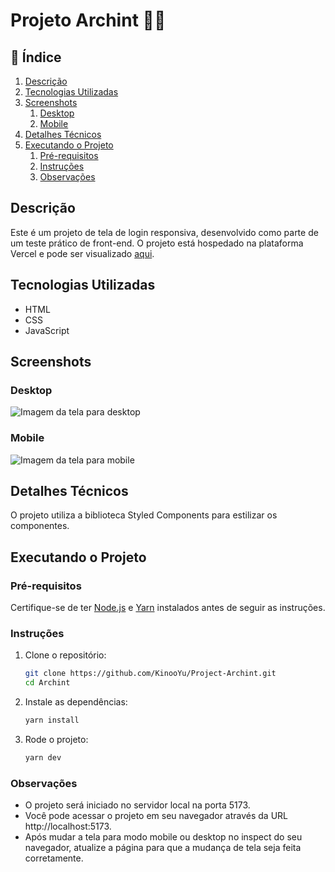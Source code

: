 # Projeto Archint 👩‍💻

## 📌 Índice
1. [Descrição](#descricao)
2. [Tecnologias Utilizadas](#tecnologias)
3. [Screenshots](#screenshots)
    1. [Desktop](#desktop)
    2. [Mobile](#mobile)
4. [Detalhes Técnicos](#detalhes-tecnicos)
5. [Executando o Projeto](#executando-projeto)
    1. [Pré-requisitos](#pre-requisitos)
    2. [Instruções](#instrucoes)
    3. [Observações](#observacoes)

## Descrição <a name="descricao"></a>

Este é um projeto de tela de login responsiva, desenvolvido como parte de um teste prático de front-end. O projeto está hospedado na plataforma Vercel e pode ser visualizado [aqui](https://project-archint.vercel.app/).

## Tecnologias Utilizadas <a name="tecnologias"></a>

- HTML
- CSS
- JavaScript

## Screenshots <a name="screenshots"></a>

### Desktop <a name="desktop"></a>
![Imagem da tela para desktop](https://media.discordapp.net/attachments/1110269729018478652/1191489197861765180/desktop.png?ex=65a59fc9&is=65932ac9&hm=eeceea89eabdaa2af5becc4f40b6f2fea8ce0e0dd883c3778a74de0e27b7ace6&=&format=webp&quality=lossless&width=1362&height=679)

### Mobile <a name="mobile"></a>
![Imagem da tela para mobile](https://media.discordapp.net/attachments/1110269729018478652/1191489198272811079/mobile.png?ex=65a59fc9&is=65932ac9&hm=8891b149338eaf5790ad33cb764f271f55832c957b69863709cda2fb5198ad74&=&format=webp&quality=lossless&width=320&height=679)

## Detalhes Técnicos <a name="detalhes-tecnicos"></a>

O projeto utiliza a biblioteca Styled Components para estilizar os componentes.

## Executando o Projeto <a name="executando-projeto"></a>

### Pré-requisitos <a name="pre-requisitos"></a>

Certifique-se de ter [Node.js](https://nodejs.org/) e [Yarn](https://yarnpkg.com/) instalados antes de seguir as instruções.

### Instruções <a name="instrucoes"></a>

1. Clone o repositório:

    ```bash
    git clone https://github.com/KinooYu/Project-Archint.git
    cd Archint
    ```

2. Instale as dependências:

    ```bash 
    yarn install
    ```

3. Rode o projeto:

    ```bash 
    yarn dev
    ```

### Observações <a name="observacoes"></a>

- O projeto será iniciado no servidor local na porta 5173.
- Você pode acessar o projeto em seu navegador através da URL http://localhost:5173.
- Após mudar a tela para modo mobile ou desktop no inspect do seu navegador, atualize a página para que a mudança de tela seja feita corretamente.

